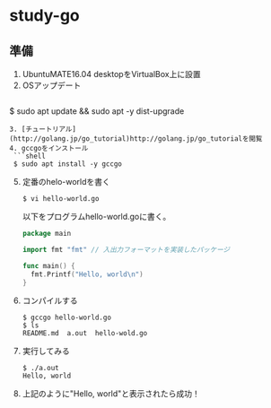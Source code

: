 # study-go

## 準備
1. UbuntuMATE16.04 desktopをVirtualBox上に設置
2. OSアップデート  
   ```shell
  $ sudo apt update && sudo apt -y dist-upgrade
  ```
3. [チュートリアル](http://golang.jp/go_tutorial)http://golang.jp/go_tutorialを閲覧
4. gccgoをインストール  
   ```shell
   $ sudo apt install -y gccgo
   ```
5. 定番のhelo-worldを書く
   ```shell
   $ vi hello-world.go
   ```
   以下をプログラムhello-world.goに書く。
   ```go
   package main
   
   import fmt "fmt" // 入出力フォーマットを実装したパッケージ
   
   func main() {
     fmt.Printf("Hello, world\n")
   }
   ```
6. コンパイルする
   ```shell
   $ gccgo hello-world.go
   $ ls
   README.md  a.out  hello-wold.go
      ```
7. 実行してみる
   ```shell
   $ ./a.out
   Hello, world
   ```
8. 上記のように"Hello, world"と表示されたら成功！
   ```
